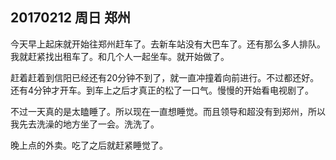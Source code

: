 ## 20170212  周日  郑州  

今天早上起床就开始往郑州赶车了。去新车站没有大巴车了。还有那么多人排队。我就赶紧找出租车了。和几个人一起坐车。就开始做了。

赶着赶着到信阳已经还有20分钟不到了，就一直冲撞着向前进行。不过都还好。还有4分钟才开车。到车上之后才真正的松了一口气。慢慢的开始看电视剧了。


不过一天真的是太瞌睡了。所以现在一直想睡觉。而且领导和超没有到郑州，所以我先去洗澡的地方坐了一会。洗洗了。

晚上点的外卖。吃了之后就赶紧睡觉了。

